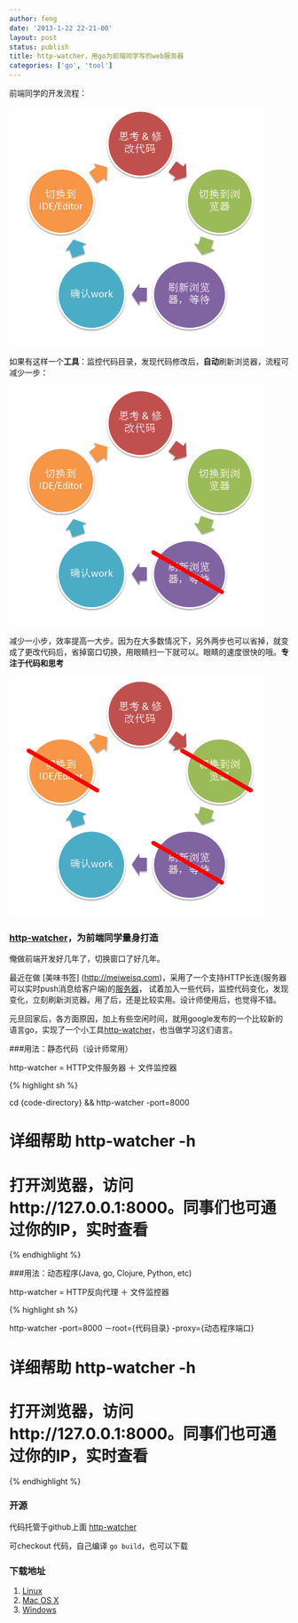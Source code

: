 ```yaml
---
author: feng
date: '2013-1-22 22-21-00'
layout: post
status: publish
title: http-watcher，用go为前端同学写的web服务器
categories: ['go', 'tool']
---
```


前端同学的开发流程：

![前端开发流程](/imgs/front-end-cycle.png)

如果有这样一个**工具**：监控代码目录，发现代码修改后，**自动**刷新浏览器，流程可减少一步：

![省去刷新](/imgs/front-end-cycle-4.png)

减少一小步，效率提高一大步。因为在大多数情况下，另外两步也可以省掉，就变成了更改代码后，省掉窗口切换，用眼睛扫一下就可以。眼睛的速度很快的哦。**专注于代码和思考**

![省去切换](/imgs/front-end-cycle-2.png)

### [http-watcher](https://github.com/shenfeng/http-watcher)，为前端同学量身打造

俺做前端开发好几年了，切换窗口了好几年。

最近在做 [美味书签] (http://meiweisq.com)，采用了一个支持HTTP长连(服务器可以实时push消息给客户端)的[服务器](https://github.com/shenfeng/http-kit)，
试着加入一些代码，监控代码变化，发现变化，立刻刷新浏览器。用了后，还是比较实用。设计师使用后，也觉得不错。

元旦回家后，各方面原因，加上有些空闲时间，就用google发布的一个比较新的语言go，实现了一个小工具[http-watcher](https://github.com/shenfeng/http-watcher)，也当做学习这们语言。

###用法：静态代码（设计师常用）

http-watcher = HTTP文件服务器 ＋ 文件监控器

{% highlight sh %}

cd {code-directory} && http-watcher -port=8000
# 详细帮助 http-watcher -h
# 打开浏览器，访问http://127.0.0.1:8000。同事们也可通过你的IP，实时查看

{% endhighlight %}

###用法：动态程序(Java, go, Clojure, Python, etc)

http-watcher = HTTP反向代理 ＋ 文件监控器

{% highlight sh %}

http-watcher -port=8000 －root={代码目录} -proxy={动态程序端口}
# 详细帮助 http-watcher -h
# 打开浏览器，访问http://127.0.0.1:8000。同事们也可通过你的IP，实时查看

{% endhighlight %}

### 开源
代码托管于github上面 [http-watcher](https://github.com/shenfeng/http-watcher)

可checkout 代码，自己编译 `go build`，也可以下载

### 下载地址
1. [Linux](http://http-watcher.googlecode.com/files/http-watcher-osx)
2. [Mac OS X](http://http-watcher.googlecode.com/files/http-watcher-linux)
3. [Windows](http://http-watcher.googlecode.com/files/http-watcher-win.exe)
